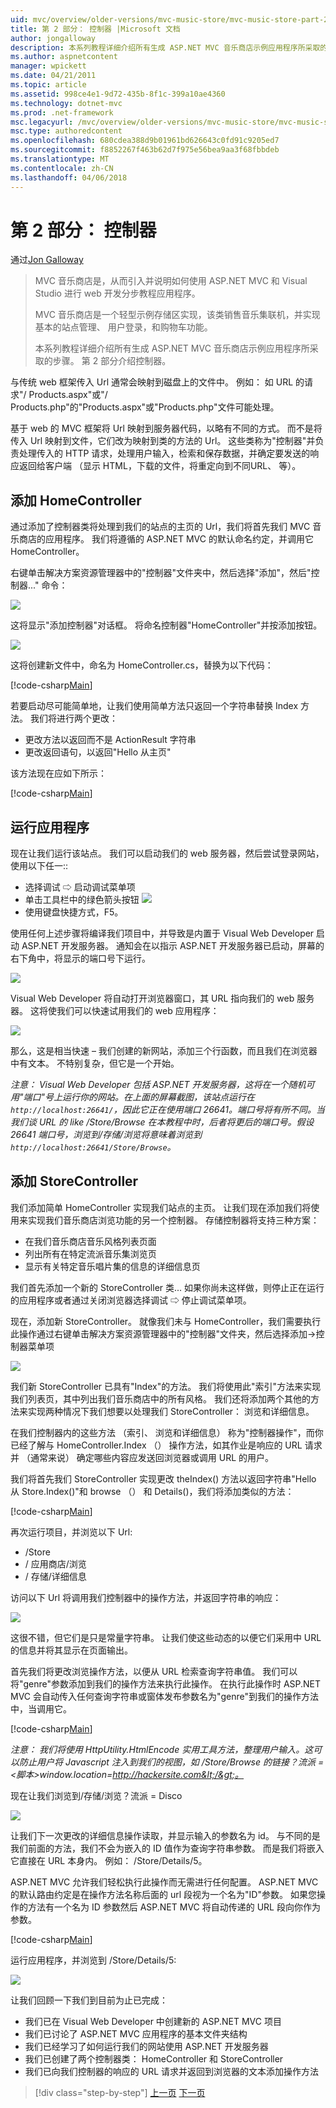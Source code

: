 ```yaml
---
uid: mvc/overview/older-versions/mvc-music-store/mvc-music-store-part-2
title: 第 2 部分： 控制器 |Microsoft 文档
author: jongalloway
description: 本系列教程详细介绍所有生成 ASP.NET MVC 音乐商店示例应用程序所采取的步骤。 第 2 部分介绍控制器。
ms.author: aspnetcontent
manager: wpickett
ms.date: 04/21/2011
ms.topic: article
ms.assetid: 998ce4e1-9d72-435b-8f1c-399a10ae4360
ms.technology: dotnet-mvc
ms.prod: .net-framework
msc.legacyurl: /mvc/overview/older-versions/mvc-music-store/mvc-music-store-part-2
msc.type: authoredcontent
ms.openlocfilehash: 680cdea388d9b01961bd626643c0fd91c9205ed7
ms.sourcegitcommit: f8852267f463b62d7f975e56bea9aa3f68fbbdeb
ms.translationtype: MT
ms.contentlocale: zh-CN
ms.lasthandoff: 04/06/2018
---
```

<a name="part-2-controllers"></a>第 2 部分： 控制器
====================
通过[Jon Galloway](https://github.com/jongalloway)

> MVC 音乐商店是，从而引入并说明如何使用 ASP.NET MVC 和 Visual Studio 进行 web 开发分步教程应用程序。  
>   
> MVC 音乐商店是一个轻型示例存储区实现，该类销售音乐集联机，并实现基本的站点管理、 用户登录，和购物车功能。  
>   
> 本系列教程详细介绍所有生成 ASP.NET MVC 音乐商店示例应用程序所采取的步骤。 第 2 部分介绍控制器。


与传统 web 框架传入 Url 通常会映射到磁盘上的文件中。 例如： 如 URL 的请求"/ Products.aspx"或"/ Products.php"的"Products.aspx"或"Products.php"文件可能处理。

基于 web 的 MVC 框架将 Url 映射到服务器代码，以略有不同的方式。 而不是将传入 Url 映射到文件，它们改为映射到类的方法的 Url。 这些类称为"控制器"并负责处理传入的 HTTP 请求，处理用户输入，检索和保存数据，并确定要发送的响应返回给客户端 （显示 HTML，下载的文件，将重定向到不同URL、 等）。

## <a name="adding-a-homecontroller"></a>添加 HomeController

通过添加了控制器类将处理到我们的站点的主页的 Url，我们将首先我们 MVC 音乐商店的应用程序。 我们将遵循的 ASP.NET MVC 的默认命名约定，并调用它 HomeController。

右键单击解决方案资源管理器中的"控制器"文件夹中，然后选择"添加"，然后"控制器..." 命令：

![](mvc-music-store-part-2/_static/image1.jpg)

这将显示"添加控制器"对话框。 将命名控制器"HomeController"并按添加按钮。

![](mvc-music-store-part-2/_static/image1.png)

这将创建新文件中，命名为 HomeController.cs，替换为以下代码：

[!code-csharp[Main](mvc-music-store-part-2/samples/sample1.cs)]

若要启动尽可能简单地，让我们使用简单方法只返回一个字符串替换 Index 方法。 我们将进行两个更改：

- 更改方法以返回而不是 ActionResult 字符串
- 更改返回语句，以返回"Hello 从主页"

该方法现在应如下所示：

[!code-csharp[Main](mvc-music-store-part-2/samples/sample2.cs)]

## <a name="running-the-application"></a>运行应用程序

现在让我们运行该站点。 我们可以启动我们的 web 服务器，然后尝试登录网站，使用以下任一::

- 选择调试 ⇨ 启动调试菜单项
- 单击工具栏中的绿色箭头按钮 ![](mvc-music-store-part-2/_static/image2.jpg)
- 使用键盘快捷方式，F5。

使用任何上述步骤将编译我们项目中，并导致是内置于 Visual Web Developer 启动 ASP.NET 开发服务器。 通知会在以指示 ASP.NET 开发服务器已启动，屏幕的右下角中，将显示的端口号下运行。

![](mvc-music-store-part-2/_static/image2.png)

Visual Web Developer 将自动打开浏览器窗口，其 URL 指向我们的 web 服务器。 这将使我们可以快速试用我们的 web 应用程序：

![](mvc-music-store-part-2/_static/image3.png)

那么，这是相当快速 – 我们创建的新网站，添加三个行函数，而且我们在浏览器中有文本。 不特别复杂，但它是一个开始。

*注意： Visual Web Developer 包括 ASP.NET 开发服务器，这将在一个随机可用"端口"号上运行你的网站。在上面的屏幕截图，该站点运行在`http://localhost:26641/`，因此它正在使用端口 26641。端口号将有所不同。当我们谈 URL 的 like /Store/Browse 在本教程中时，后者将更后的端口号。假设 26641 端口号，浏览到/存储/浏览将意味着浏览到`http://localhost:26641/Store/Browse`。*

## <a name="adding-a-storecontroller"></a>添加 StoreController

我们添加简单 HomeController 实现我们站点的主页。 让我们现在添加我们将使用来实现我们音乐商店浏览功能的另一个控制器。 存储控制器将支持三种方案：

- 在我们音乐商店音乐风格列表页面
- 列出所有在特定流派音乐集浏览页
- 显示有关特定音乐唱片集的信息的详细信息页

我们首先添加一个新的 StoreController 类... 如果你尚未这样做，则停止正在运行的应用程序或者通过关闭浏览器选择调试 ⇨ 停止调试菜单项。

现在，添加新 StoreController。 就像我们未与 HomeController，我们需要执行此操作通过右键单击解决方案资源管理器中的"控制器"文件夹，然后选择添加-&gt;控制器菜单项

![](mvc-music-store-part-2/_static/image4.png)

我们新 StoreController 已具有"Index"的方法。 我们将使用此"索引"方法来实现我们列表页，其中列出我们音乐商店中的所有风格。 我们还将添加两个其他的方法来实现两种情况下我们想要以处理我们 StoreController： 浏览和详细信息。

在我们控制器内的这些方法 （索引、 浏览和详细信息） 称为"控制器操作"，而你已经了解与 HomeController.Index （） 操作方法，如其作业是响应的 URL 请求并 （通常来说） 确定哪些内容应发送回浏览器或调用 URL 的用户。

我们将首先我们 StoreController 实现更改 theIndex() 方法以返回字符串"Hello 从 Store.Index()"和 browse （） 和 Details()，我们将添加类似的方法：

[!code-csharp[Main](mvc-music-store-part-2/samples/sample3.cs)]

再次运行项目，并浏览以下 Url:

- /Store
- / 应用商店/浏览
- / 存储/详细信息

访问以下 Url 将调用我们控制器中的操作方法，并返回字符串的响应：

![](mvc-music-store-part-2/_static/image5.png)

这很不错，但它们是只是常量字符串。 让我们使这些动态的以便它们采用中 URL 的信息并将其显示在页面输出。

首先我们将更改浏览操作方法，以便从 URL 检索查询字符串值。 我们可以将"genre"参数添加到我们的操作方法来执行此操作。 在执行此操作时 ASP.NET MVC 会自动传入任何查询字符串或窗体发布参数名为"genre"到我们的操作方法中，当调用它。

[!code-csharp[Main](mvc-music-store-part-2/samples/sample4.cs)]

*注意： 我们将使用 HttpUtility.HtmlEncode 实用工具方法，整理用户输入。这可以防止用户将 Javascript 注入到我们的视图，如 /Store/Browse 的链接？流派 =&lt;脚本&gt;window.location=http://hackersite.com&lt;/&gt;。*

现在让我们浏览到/存储/浏览？流派 = Disco

![](mvc-music-store-part-2/_static/image6.png)

让我们下一次更改的详细信息操作读取，并显示输入的参数名为 id。 与不同的是我们前面的方法，我们不会为嵌入的 ID 值作为查询字符串参数。 而是我们将嵌入它直接在 URL 本身内。 例如： /Store/Details/5。

ASP.NET MVC 允许我们轻松执行此操作而无需进行任何配置。 ASP.NET MVC 的默认路由约定是在操作方法名称后面的 url 段视为一个名为"ID"参数。 如果您操作的方法有一个名为 ID 参数然后 ASP.NET MVC 将自动传递的 URL 段向你作为参数。

[!code-csharp[Main](mvc-music-store-part-2/samples/sample5.cs)]

运行应用程序，并浏览到 /Store/Details/5:

![](mvc-music-store-part-2/_static/image7.png)

让我们回顾一下我们到目前为止已完成：

- 我们已在 Visual Web Developer 中创建新的 ASP.NET MVC 项目
- 我们已讨论了 ASP.NET MVC 应用程序的基本文件夹结构
- 我们已经学习了如何运行我们的网站使用 ASP.NET 开发服务器
- 我们已创建了两个控制器类： HomeController 和 StoreController
- 我们已向我们控制器的响应的 URL 请求并返回到浏览器的文本添加操作方法


> [!div class="step-by-step"]
> [上一页](mvc-music-store-part-1.md)
> [下一页](mvc-music-store-part-3.md)
